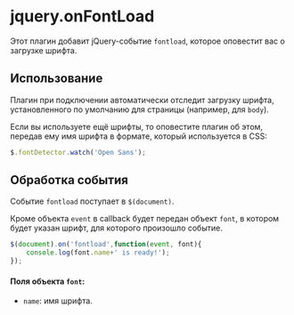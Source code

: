 # jquery.onFontLoad

Этот плагин добавит jQuery-событие `fontload`, которое оповестит вас о загрузке шрифта.

## Использование

Плагин при подключении автоматически отследит загрузку шрифта, установленного по умолчанию для страницы (например, для `body`).

Если вы используете ещё шрифты, то оповестите плагин об этом, передав ему имя шрифта в формате, который используется в CSS:

```javascript
$.fontDetector.watch('Open Sans');
```

## Обработка события

Событие `fontload` поступает в `$(document)`.

Кроме объекта `event` в callback будет передан объект `font`, в котором будет указан шрифт, для которого произошло событие.

```javascript
$(document).on('fontload',function(event, font){
    console.log(font.name+' is ready!');
});
```

#### Поля объекта `font`:
* `name`: имя шрифта.

